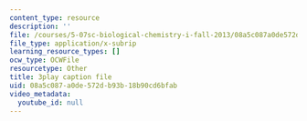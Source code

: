 ```yaml
---
content_type: resource
description: ''
file: /courses/5-07sc-biological-chemistry-i-fall-2013/08a5c087a0de572db93b18b90cd6bfab_Kl2KpdlB8SQ.vtt
file_type: application/x-subrip
learning_resource_types: []
ocw_type: OCWFile
resourcetype: Other
title: 3play caption file
uid: 08a5c087-a0de-572d-b93b-18b90cd6bfab
video_metadata:
  youtube_id: null
---
```

